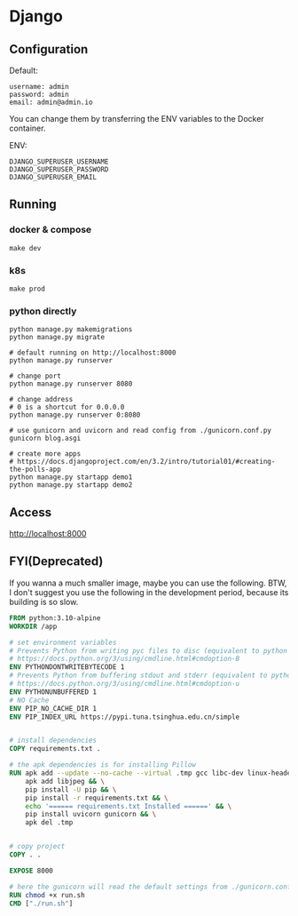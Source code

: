 # Django

## Configuration

Default:

```text
username: admin
password: admin
email: admin@admin.io
```

You can change them by transferring the ENV variables to the Docker container.

ENV:

```text
DJANGO_SUPERUSER_USERNAME
DJANGO_SUPERUSER_PASSWORD
DJANGO_SUPERUSER_EMAIL
```

## Running

### docker & compose

```shell
make dev
```

### k8s

```shell
make prod
```

### python directly

```shell
python manage.py makemigrations
python manage.py migrate

# default running on http://localhost:8000
python manage.py runserver

# change port
python manage.py runserver 8080

# change address
# 0 is a shortcut for 0.0.0.0
python manage.py runserver 0:8080

# use gunicorn and uvicorn and read config from ./gunicorn.conf.py
gunicorn blog.asgi

# create more apps
# https://docs.djangoproject.com/en/3.2/intro/tutorial01/#creating-the-polls-app
python manage.py startapp demo1
python manage.py startapp demo2
```

## Access

<http://localhost:8000>

## FYI(Deprecated)

If you wanna a much smaller image, maybe you can use the following.
BTW, I don't suggest you use the following in the development period, because its building is so slow.

```dockerfile
FROM python:3.10-alpine
WORKDIR /app

# set environment variables
# Prevents Python from writing pyc files to disc (equivalent to python -B option)
# https://docs.python.org/3/using/cmdline.html#cmdoption-B
ENV PYTHONDONTWRITEBYTECODE 1
# Prevents Python from buffering stdout and stderr (equivalent to python -u option)
# https://docs.python.org/3/using/cmdline.html#cmdoption-u
ENV PYTHONUNBUFFERED 1
# NO Cache
ENV PIP_NO_CACHE_DIR 1
ENV PIP_INDEX_URL https://pypi.tuna.tsinghua.edu.cn/simple


# install dependencies
COPY requirements.txt .

# the apk dependencies is for installing Pillow
RUN apk add --update --no-cache --virtual .tmp gcc libc-dev linux-headers zlib-dev jpeg-dev && \
    apk add libjpeg && \
    pip install -U pip && \
    pip install -r requirements.txt && \
    echo '====== requirements.txt Installed ======' && \
    pip install uvicorn gunicorn && \
    apk del .tmp


# copy project
COPY . .

EXPOSE 8000

# here the gunicorn will read the default settings from ./gunicorn.conf.py
RUN chmod +x run.sh
CMD ["./run.sh"]
```
